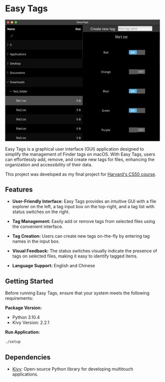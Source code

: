 # Easy Tags
<img src="./img/easy_tags_demo.png">

Easy Tags is a graphical user interface (GUI) application designed to simplify the management of Finder tags on macOS. With Easy Tags, users can effortlessly add, remove, and create new tags for files, enhancing the organization and accessibility of their data.

This project was developed as my final project for [Harvard's CS50 course](https://cs50.harvard.edu/x/2023/project/).

## Features

- **User-Friendly Interface:** Easy Tags provides an intuitive GUI with a file explorer on the left, a tag input box on the top-right, and a tag list with status switches on the right.

- **Tag Management:** Easily add or remove tags from selected files using the convenient interface.

- **Tag Creation:** Users can create new tags on-the-fly by entering tag names in the input box.

- **Visual Feedback:** The status switches visually indicate the presence of tags on selected files, making it easy to identify tagged items.

- **Language Support:** English and Chinese

## Getting Started

Before running Easy Tags, ensure that your system meets the following requirements:

**Package Version:**
- Python 3.10.4
- Kivy Version: 2.2.1

**Run Application:**
```zsh
./setup
```

## Dependencies

- [Kivy](https://kivy.org/): Open-source Python library for developing multitouch applications.
